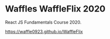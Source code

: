 # Waffles WaffleFlix 2020

React JS Fundamentals Course 2020.

https://waffle0923.github.io/WaffleFlix